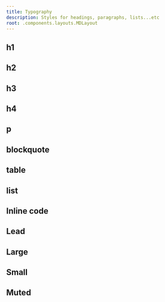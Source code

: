 ```yaml
---
title: Typography
description: Styles for headings, paragraphs, lists...etc
root: .components.layouts.MDLayout
---
```


<CP c=".docs.typography.Typography.invoke()" file="typography-demo" />

## h1

<CP c=".docs.typography.Typography.H1()" file="typography-h1" />

## h2

<CP c=".docs.typography.Typography.H2()" file="typography-h2" />

## h3

<CP c=".docs.typography.Typography.H3()" file="typography-h3" />

## h4

<CP c=".docs.typography.Typography.H4()" file="typography-h4" />

## p

<CP c=".docs.typography.Typography.P()" file="typography-p" />

## blockquote

<CP c=".docs.typography.Typography.Blockquote()" file="typography-blockquote" />

## table

<CP c=".docs.typography.Typography.Table()" file="typography-table" />

## list

<CP c=".docs.typography.Typography.List()" file="typography-list" />

## Inline code

<CP c=".docs.typography.Typography.InlineCode()" file="typography-inline-code" />

## Lead

<CP c=".docs.typography.Typography.Lead()" file="typography-lead" />

## Large

<CP c=".docs.typography.Typography.Large()" file="typography-large" />

## Small

<CP c=".docs.typography.Typography.Small()" file="typography-small" />

## Muted

<CP c=".docs.typography.Typography.Muted()" file="typography-muted" />
